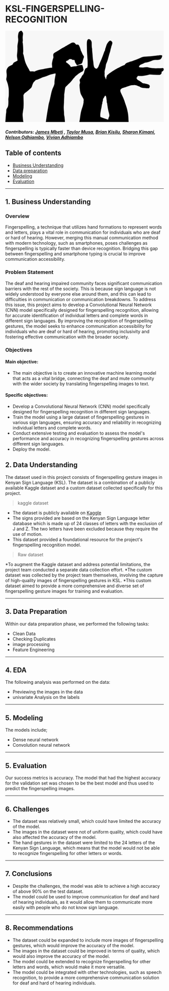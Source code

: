 # KSL-FINGERSPELLING-RECOGNITION
![ksl image](https://github.com/JamesMbeti/KSL-FINGERSPELLING-RECOGNITION/blob/main/WhatsApp%20Image%202023-07-13%20at%2010.17.33.jpeg)

##### Contributors: [James Mbeti](https://github.com/JamesMbeti) , [Taylor Musa](https://github.com/ojutaylor), [Brian Kisilu](https://github.com/Bkitainge), [Sharon Kimani](https://github.com/Sharonkimani), [Nelson Odhiambo](https://github.com/mandelaGit), [Vivian Adhiambo](https://github.com/vivianOpondo)

## Table of contents 
- [Business Understanding](#business-understanding)
- [Data preparation](#data-preparation)
- [Modeling](#modeling)
- [Evaluation](#evaluations)

---

## 1. Business Understanding
### Overview
Fingerspelling, a technique that utilizes hand formations to represent words and letters, plays a vital role in communication for individuals who are deaf or hard of hearing. However, merging this manual communication method with modern technology, such as smartphones, poses challenges as fingerspelling is typically faster than device recognition. Bridging this gap between fingerspelling and smartphone typing is crucial to improve communication accessibility.

### Problem Statement

The deaf and hearing impaired community faces significant communication barriers with the rest of the society. This is because sign language is not widely understood by everyone else around them, and this can lead to difficulties in communication or communication breakdowns. To address this issue, this project aims to develop a Convolutional Neural Network (CNN) model specifically designed for fingerspelling recognition, allowing for accurate identification of individual letters and complete words in different sign languages. By improving the recognition of fingerspelling gestures, the model seeks to enhance communication accessibility for individuals who are deaf or hard of hearing, promoting inclusivity and fostering effective communication with the broader society.

### Objectives

#### Main objective:

* The main objective is to create an innovative machine learning model that acts as a vital bridge, connecting the deaf and mute community with the wider society by translating fingerspelling images to text.

#### Specific objectives:

* Develop a Convolutional Neural Network (CNN) model specifically designed for fingerspelling recognition in different sign languages.
* Train the model using a large dataset of fingerspelling gestures in various sign languages, ensuring accuracy and reliability in recognizing individual letters and complete words.
* Conduct extensive testing and evaluation to assess the model's performance and accuracy in recognizing fingerspelling gestures across different sign languages.
* Deploy the model.

## 2. Data Understanding

The dataset used in this project consists of fingerspelling gesture images in Kenyan Sign Language (KSL). The dataset is a combination of a publicly available Kaggle dataset and a custom dataset collected specifically for this project.

> kaggle dataset

* The dataset is publicly available on [Kaggle](https://www.kaggle.com/datasets/datamunge/sign-language-mnist) 
* The signs provided are based on the Kenyan Sign Language letter database which is made up of 24 classes of letters with the exclusion of J and Z. The two letters have been excluded because they require the use of motion.
* This dataset provided a foundational resource for the project's fingerspelling recognition model.
  

 

> Raw dataset

*To augment the Kaggle dataset and address potential limitations, the project team conducted a separate data collection effort. 
*The custom dataset was collected by the project team themselves, involving the capture of high-quality images of fingerspelling gestures in KSL. 
*This custom dataset aimed to provide a more comprehensive and diverse set of fingerspelling gesture images for training and evaluation.


------
## 3. Data Preparation
Within our data preparation phase, we performed the following tasks:
* Clean Data
* Checking Duplicates
* image processing
* Feature Engineering 


------
## 4. EDA
The following analysis was performed on the data:
* Previewing the images in the data
* univariate Analysis on the labels


------
## 5. Modeling 
The models include;
* Dense neural network
* Convolution neural network

-------
## 5. Evaluation 
Our success metrics is accuracy. The model that had the highest accuracy for the validation set was chosen to be the best model and thus used to predict the fingerspelling images.


----
## 6. Challenges

* The dataset was relatively small, which could have limited the accuracy of the model.
* The images in the dataset were not of uniform quality, which could have also affected the accuracy of the model.
* The hand gestures in the dataset were limited to the 24 letters of the Kenyan Sign Language, which means that the model would not be able to recognize fingerspelling for other letters or words.
  
-----
## 7. Conclusions

* Despite the challenges, the model was able to achieve a high accuracy of above 90% on the test dataset.
* The model could be used to improve communication for deaf and hard of hearing individuals, as it would allow them to communicate more easily with people who do not know sign language.

---

## 8. Recommendations

* The dataset could be expanded to include more images of fingerspelling gestures, which would improve the accuracy of the model.
* The images in the dataset could be improved in terms of quality, which would also improve the accuracy of the model.
* The model could be extended to recognize fingerspelling for other letters and words, which would make it more versatile.
* The model could be integrated with other technologies, such as speech recognition, to provide a more comprehensive communication solution for deaf and hard of hearing individuals.


